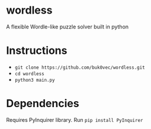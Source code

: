 # wordless
A flexible Wordle-like puzzle solver built in python

# Instructions
- `git clone https://github.com/buk0vec/wordless.git`
- `cd wordless`
- `python3 main.py`

# Dependencies
Requires PyInquirer library. Run `pip install PyInquirer`
